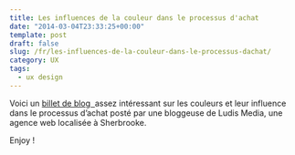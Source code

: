 ```yaml
---
title: Les influences de la couleur dans le processus d'achat
date: "2014-03-04T23:33:25+00:00"
template: post
draft: false
slug: /fr/les-influences-de-la-couleur-dans-le-processus-dachat/
category: UX
tags:
  - ux design
---
```


Voici un <a href="http://ludismedia.com/couleurs-influence-intention-achat">billet de blog  </a>assez intéressant sur les couleurs et leur influence dans le processus d&rsquo;achat posté par une bloggeuse de Ludis Media, une agence web localisée à Sherbrooke.

Enjoy ! 
